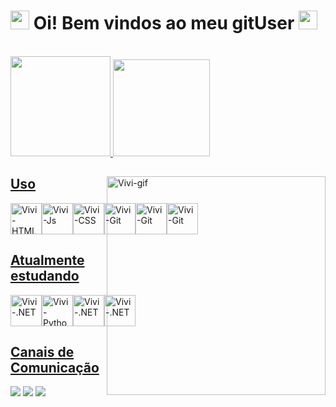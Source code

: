 <!--
**vivianassis/vivianassis** is a ✨ _special_ ✨ repository because its `README.md` (this file) appears on your GitHub profile.

Here are some ideas to get you started:

- 🔭 I’m currently working on ...
- 🌱 I’m currently learning ...
- 👯 I’m looking to collaborate on ...
- 🤔 I’m looking for help with ...
- 💬 Ask me about ...
- 📫 How to reach me: ...
- 😄 Pronouns: ...
- ⚡ Fun fact: ...
-->
# <img height="30em" src="https://upload.wikimedia.org/wikipedia/commons/b/bf/Front-end-logo-color%402x.png"/> Oi! Bem vindos ao meu gitUser <img height="30em" src="https://upload.wikimedia.org/wikipedia/commons/b/bf/Front-end-logo-color%402x.png"/> 
  <br>

 <div style="display: flex">
  <a href="https://github.com/vivianassis">
  <img height="160em" src="https://github-readme-stats.vercel.app/api?username=vivianassis&show_icons=true&theme=dracula&include_all_commits=true&count_private=true"/>
    <img height="155em" src="https://github-readme-stats.vercel.app/api/top-langs/?username=vivianassis&layout=compact&langs_count=16&theme=dracula"/>
    </div>
  
  <div>
    <img display="flex" align="right" alt="Vivi-gif" height="350em" src="https://i.pinimg.com/originals/de/eb/72/deeb72f330d622fcf337bc0967e9e54f.gif">
  </div>    
   
  ## Uso
    
  <div style="display: flex" width="50%">
  <img align="center" alt="Vivi-HTML" height="50em" src="https://cdn.jsdelivr.net/gh/devicons/devicon/icons/html5/html5-plain-wordmark.svg">
  <img align="center" alt="Vivi-Js" height="50em" src="https://iconape.com/wp-content/files/ez/353342/svg/javascript-seeklogo.com.svg">
  <img align="center" alt="Vivi-CSS" height="50em" src="https://cdn.jsdelivr.net/gh/devicons/devicon/icons/css3/css3-plain-wordmark.svg">
  <img align="center" alt="Vivi-Git" height="50em" src="https://res.cloudinary.com/practicaldev/image/fetch/s--HlRNLfSF--/c_imagga_scale,f_auto,fl_progressive,h_1080,q_auto,w_1080/https://dev-to-uploads.s3.amazonaws.com/uploads/articles/lhgvnc0xmaujbgfy3y28.png">
  <img align="center" alt="Vivi-Git" height="50em" src="https://cdn.freebiesupply.com/logos/large/2x/emmet-logo-png-transparent.png">
  <img align="center" alt="Vivi-Git" height="50em" src="https://cdn.jsdelivr.net/gh/devicons/devicon/icons/git/git-plain-wordmark.svg"> 
</div>          
                                                                                    
  
  ## Atualmente estudando
    
  <div style="display: flex" width="50%">
  <img align="center" alt="Vivi-.NET" height="50em" src="https://cdn.jsdelivr.net/gh/devicons/devicon/icons/angularjs/angularjs-plain.svg"> 
  <img align="center" alt="Vivi-Python" height="50em" src="https://cdn.jsdelivr.net/gh/devicons/devicon/icons/python/python-original-wordmark.svg"> 
  <img align="center" alt="Vivi-.NET" height="50em" src="https://cdn.jsdelivr.net/gh/devicons/devicon/icons/sass/sass-original.svg">
  <img align="center" alt="Vivi-.NET" height="50em" src="https://ng-bootstrap.github.io/img/ngb-logo.png">
</div>
  
  
                                                                                                                                    
 ## Canais de Comunicação  
  <div> 
  <a href="https://www.linkedin.com/in/viviana-assis-573874212/" target="_blank"><img src="https://img.shields.io/badge/-LinkedIn-%230077B5?style=for-the-badge&logo=linkedin&logoColor=white" target="_blank"></a> 
  <a href = "mailto:vivianassis11@gmail.com"><img src="https://img.shields.io/badge/-Gmail-%23333?style=for-the-badge&logo=gmail&logoColor=white" target="_blank"></a>
  <a href="https://www.youtube.com/channel/UC-U5xQGEP6vFC50ed9IJiFQ" target="_blank"><img src="https://img.shields.io/badge/YouTube-FF0000?style=for-the-badge&logo=youtube&logoColor=white" target="_blank"></a>
</div>
 

